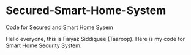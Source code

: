 # Secured-Smart-Home-System
Code for Secured and Smart Home Sysem

Hello everyone, this is Faiyaz Siddiquee (Taaroop). 
Here is my code for Smart Home Security System.
